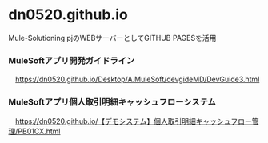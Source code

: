 # dn0520.github.io
Mule-Solutioning pjのWEBサーバーとしてGITHUB PAGESを活用
### MuleSoftアプリ開発ガイドライン
　https://dn0520.github.io/Desktop/A.MuleSoft/devgideMD/DevGuide3.html
### MuleSoftアプリ個人取引明細キャッシュフローシステム
　https://dn0520.github.io/【デモシステム】個人取引明細キャッシュフロー管理/PB01CX.html
